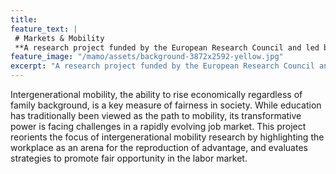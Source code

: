 ```yaml
---
title: 
feature_text: | 
 # Markets & Mobility
 **A research project funded by the European Research Council and led by Per Engzell at University College London.**
feature_image: "/mamo/assets/background-3872x2592-yellow.jpg"
excerpt: "A research project funded by the European Research Council and led by Per Engzell at University College London."
---
```


Intergenerational mobility, the ability to rise economically regardless of family background, is a key measure of fairness in society. While education has traditionally been viewed as the path to mobility, its transformative power is facing challenges in a rapidly evolving job market. This project reorients the focus of intergenerational mobility research by highlighting the workplace as an arena for the reproduction of advantage, and evaluates strategies to promote fair opportunity in the labor market.
